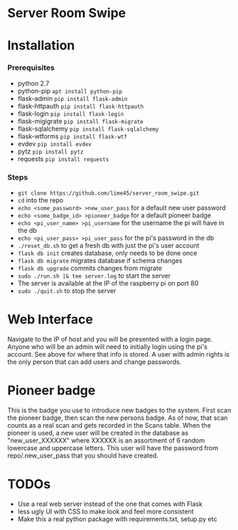 Server Room Swipe
==========

# Installation
### Prerequisites
- python 2.7
- python-pip `apt install python-pip`
- flask-admin      `pip install flask-admin`
- flask-httpauth   `pip install flask-httpauth`
- flask-login      `pip install flask-login`
- flask-migigrate  `pip install flask-migrate`
- flask-sqlalchemy `pip install flask-sqlalchemy`
- flask-wtforms    `pip install flask-wtf`
- evdev            `pip install evdev`
- pytz             `pip install pytz`
- requests         `pip install requests`

### Steps
- `git clone https://github.com/lime45/server_room_swipe.git`
- `cd` into the repo
- `echo <some_password> >new_user_pass` for a default new user password
- `echo <some_badge_id> >pioneer_badge` for a default pioneer badge
- `echo <pi_user_name> >pi_username` for the username the pi will have in the db
- `echo <pi_user_pass> >pi_user_pass` for the pi's password in the db
- `./reset_db.sh` to get a fresh db with just the pi's user account
- `flask db init` creates database, only needs to be done once
- `flask db migrate` migrates database if schema changes
- `flask db upgrade` commits changes from migrate
- `sudo ./run.sh |& tee server.log` to start the server
- The server is available at the IP of the raspberry pi on port 80
- `sudo ./quit.sh` to stop the server

# Web Interface
Navigate to the IP of host and you will be presented with a login page. Anyone
who will be an admin will need to initially login using the pi's account. See
above for where that info is stored. A user with admin rights is the only person
that can add users and change passwords.

# Pioneer badge
This is the badge you use to introduce new badges to the system. First scan
the pioneer badge, then scan the new persons badge. As of now, that scan
counts as a real scan and gets recorded in the Scans table. When the pioneer
is used, a new user will be created in the database as "new\_user\_XXXXXX"
where XXXXXX is an assortment of 6 random lowercase and uppercase letters.
This user will have the password from repo/.new\_user\_pass that you should 
have created.

# TODOs
- Use a real web server instead of the one that comes with Flask
- less ugly UI with CSS to make look and feel more consistent
- Make this a real python package with requirements.txt, setup.py etc
